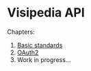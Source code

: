 # Visipedia API

Chapters:

1. [Basic standards](01-basic-standards.md)
2. [OAuth2](02-oauth2.md)
3. Work in progress...
